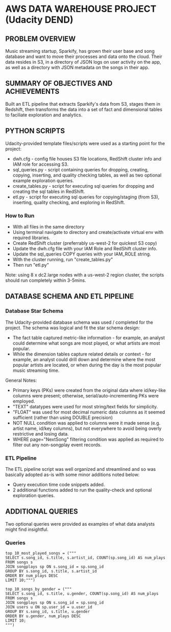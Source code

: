 # AWS DATA WAREHOUSE PROJECT (Udacity DEND)

## PROBLEM OVERVIEW
Music streaming startup, Sparkify, has grown their user base and song database and want to move their processes and data onto the cloud. Their data resides in S3, in a directory of JSON logs on user activity on the app, as well as a directory with JSON metadata on the songs in their app.

## SUMMARY OF OBJECTIVES AND ACHIEVEMENTS
Built an ETL pipeline that extracts Sparkify's data from S3, stages them in Redshift, then transforms the data into a set of fact and dimensional tables to faciliate exploration and analytics.

## PYTHON SCRIPTS
Udacity-provided template files/scripts were used as a starting point for the project:
* dwh.cfg - config file houses S3 file locations, RedShift cluster info and IAM role for accessing S3.
* sql_queries.py - script containing queries for dropping, creating, copying, inserting, and quality checking tables, as well as two optional example exploration queries.
* create_tables.py - script for executing sql queries for dropping and creating the sql tables in RedShift.
* etl.py - script for executing sql queries for copying/staging (from S3), inserting, quality checking, and exploring in RedShift. 

### How to Run
* With all files in the same directory
* Using terminal navigate to directory and create/activate virtual env with required libraries.
* Create RedShift cluster (preferrably us-west-2 for quickest S3 copy)
* Update the dwh.cfg file with your IAM Role and RedShift cluster info.
* Update the sql_queries COPY queries with your IAM_ROLE string.
* With the cluster running, run "create_tables.py"
* Then run "etl.py"

Note: using 8 x dc2.large nodes with a us-west-2 region cluster, the scripts should run completely within 3-5mins.

## DATABASE SCHEMA AND ETL PIPELINE
### Database Star Schema
The Udacity-provided database schema was used / completed for the project. The schema was logical and fit the star schema design:
* The fact table captured metric-like information - for example, an analyst could determine what songs are most played, or what artists are most popular.
* While the dimension tables capture related details or context - for example, an analyst could drill down and determine where the most popular artists are located, or when during the day is the most popular music streaming time.

General Notes:
* Primary keys (PKs) were created from the original data where id/key-like columns were present; otherwise, serial/auto-incrementing PKs were employed.
* "TEXT" datatypes were used for most string/text fields for simplicity.
* "FLOAT" was used for most decimal numeric data columns as it seemed sufficient (rather than using DOUBLE precision)
* NOT NULL condition was applied to columns were it made sense (e.g. artist name, id/key columns), but not everywhere to avoid being overly restrictive and losing data.
* WHERE page="NextSong" filtering condition was applied as required to filter out any non-songplay event records.

### ETL Pipeline
The ETL pipeline script was well organized and streamlined and so was basically adopted as-is with some minor additions noted below:
* Query execution time code snippets added.
* 2 additional functions added to run the quality-check and optional exploration queries.

## ADDITIONAL QUERIES
Two optional queries were provided as examples of what data analysts might find insightful.

### Queries
```
top_10_most_played_songs = ("""
SELECT s.song_id, s.title, s.artist_id, COUNT(sp.song_id) AS num_plays
FROM songs s
JOIN songplays sp ON s.song_id = sp.song_id
GROUP BY s.song_id, s.title, s.artist_id
ORDER BY num_plays DESC
LIMIT 10;""")
```

```
top_10_songs_by_gender = ("""
SELECT s.song_id, s.title, u.gender, COUNT(sp.song_id) AS num_plays
FROM songs s
JOIN songplays sp ON s.song_id = sp.song_id
JOIN users u ON sp.user_id = u.user_id
GROUP BY s.song_id, s.title, u.gender
ORDER BY u.gender, num_plays DESC
LIMIT 10;
""")
```
